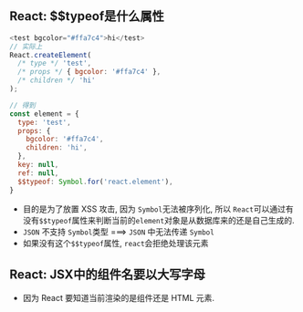 ## React: $$typeof是什么属性
```js
<test bgcolor="#ffa7c4">hi</test>
// 实际上
React.createElement(
  /* type */ 'test',
  /* props */ { bgcolor: '#ffa7c4' },
  /* children */ 'hi'
);

// 得到
const element = {
  type: 'test',
  props: {
    bgcolor: '#ffa7c4',
    children: 'hi',
  },
  key: null,
  ref: null,
  $$typeof: Symbol.for('react.element'),
}
```
- 目的是为了放置 XSS 攻击, 因为 `Symbol`无法被序列化, 所以 `React`可以通过有没有`$$typeof`属性来判断当前的`element`对象是从数据库来的还是自己生成的.
- `JSON` 不支持 `Symbol`类型 ===> `JSON` 中无法传递 `Symbol`
- 如果没有这个`$$typeof`属性, `react`会拒绝处理该元素

## React: JSX中的组件名要以大写字母
- 因为 React 要知道当前渲染的是组件还是 HTML 元素.
